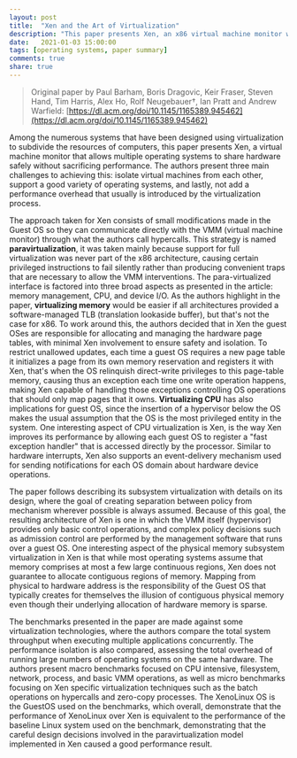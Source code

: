 ```yaml
---
layout: post
title:  "Xen and the Art of Virtualization"
description: "This paper presents Xen, an x86 virtual machine monitor which allows multiple operating systems to share conventional hardware in a safe and resource managed fashion."
date:   2021-01-03 15:00:00
tags: [operating systems, paper summary]
comments: true
share: true
---
```


> Original paper by Paul Barham, Boris Dragovic, Keir Fraser, Steven Hand, Tim Harris, Alex Ho, Rolf Neugebauer†, Ian Pratt and Andrew Warfield: [https://dl.acm.org/doi/10.1145/1165389.945462](https://dl.acm.org/doi/10.1145/1165389.945462)

Among the numerous systems that have been designed using virtualization to subdivide the resources of computers, this paper presents Xen, a virtual machine monitor that allows multiple operating systems to share hardware safely without sacrificing performance. The authors present three main challenges to achieving this: isolate virtual machines from each other, support a good variety of operating systems, and lastly, not add a performance overhead that usually is introduced by the virtualization process.

The approach taken for Xen consists of small modifications made in the Guest OS so they can communicate directly with the VMM (virtual machine monitor) through what the authors call hypercalls. This strategy is named **paravirtualization**, it was taken mainly because support for full virtualization was never part of the x86 architecture, causing certain privileged instructions to fail silently rather than producing convenient traps that are necessary to allow the VMM interventions. The para-virtualized interface is factored into three broad aspects as presented in the article: memory management, CPU, and device I/O. As the authors highlight in the paper, **virtualizing memory** would be easier if all architectures provided a software-managed TLB (translation lookaside buffer), but that's not the case for x86. To work around this, the authors decided that in Xen the guest OSes are responsible for allocating and managing the hardware page tables, with minimal Xen involvement to ensure safety and isolation. To restrict unallowed updates, each time a guest OS requires a new page table it initializes a page from its own memory reservation and registers it with Xen, that's when the OS relinquish direct-write privileges to this page-table memory, causing thus an exception each time one write operation happens, making Xen capable of handling those exceptions controlling OS operations that should only map pages that it owns. **Virtualizing CPU** has also implications for guest OS, since the insertion of a hypervisor below the OS makes the usual assumption that the OS is the most privileged entity in the system. One interesting aspect of CPU virtualization is Xen, is the way Xen improves its performance by allowing each guest OS to register a "fast exception handler" that is accessed directly by the processor. Similar to hardware interrupts, Xen also supports an event-delivery mechanism used for sending notifications for each OS domain about hardware device operations.

The paper follows describing its subsystem virtualization with details on its design, where the goal of creating separation between policy from mechanism wherever possible is always assumed. Because of this goal, the resulting architecture of Xen is one in which the VMM itself (hypervisor) provides only basic control operations, and complex policy decisions such as admission control are performed by the management software that runs over a guest OS. One interesting aspect of the physical memory subsystem virtualization in Xen is that while most operating systems assume that memory comprises at most a few large continuous regions, Xen does not guarantee to allocate contiguous regions of memory. Mapping from physical to hardware address is the responsibility of the Guest OS that typically creates for themselves the illusion of contiguous physical memory even though their underlying allocation of hardware memory is sparse.

The benchmarks presented in the paper are made against some virtualization technologies, where the authors compare the total system throughput when executing multiple applications concurrently. The performance isolation is also compared, assessing the total overhead of running large numbers of operating systems on the same hardware. The authors present macro benchmarks focused on CPU intensive, filesystem, network, process, and basic VMM operations, as well as micro benchmarks focusing on Xen specific virtualization techniques such as the batch operations on hypercalls and zero-copy processes. The XenoLinux OS is the GuestOS used on the benchmarks, which overall, demonstrate that the performance of XenoLinux over Xen is equivalent to the performance of the baseline Linux system used on the benchmark, demonstrating that the careful design decisions involved in the paravirtualization model implemented in Xen caused a good performance result.
